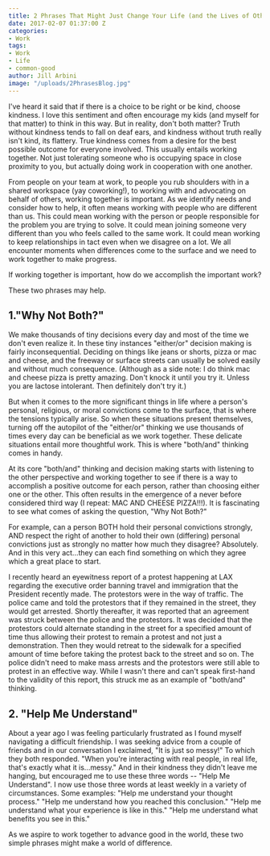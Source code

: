 ```yaml
---
title: 2 Phrases That Might Just Change Your Life (and the Lives of Others)
date: 2017-02-07 01:37:00 Z
categories:
- Work
tags:
- Work
- Life
- common-good
author: Jill Arbini
image: "/uploads/2PhrasesBlog.jpg"
---
```


I've heard it said that if there is a choice to be right or be kind, choose kindness. I love this sentiment and often encourage my kids (and myself for that matter) to think in this way. But in reality, don't both matter? Truth without kindness tends to fall on deaf ears, and kindness without truth really isn't kind, its flattery. True kindness comes from a desire for the best possible outcome for everyone involved. This usually entails working together. Not just tolerating someone who is occupying space in close proximity to you, but actually doing work in cooperation with one another.

From people on your team at work, to people you rub shoulders with in a shared workspace (yay coworking!), to working with and advocating on behalf of others, working together is important. As we identify needs and consider how to help, it often means working with people who are different than us. This could mean working with the person or people responsible for the problem you are trying to solve. It could mean joining someone very different than you who feels called to the same work. It could mean working to keep relationships in tact even when we disagree on a lot. We all encounter moments when differences come to the surface and we need to work together to make progress.

If working together is important, how do we accomplish the important work?

These two phrases may help.
<!-- more -->

## 1."Why Not Both?"

We make thousands of tiny decisions every day and most of the time we don't even realize it. In these tiny instances "either/or" decision making is fairly inconsequential. Deciding on things like jeans or shorts, pizza or mac and cheese, and the freeway or surface streets can usually be solved easily and without much consequence. (Although as a side note: I do think mac and cheese pizza is pretty amazing. Don't knock it until you try it. Unless you are lactose intolerant. Then definitely don't try it.)

But when it comes to the more significant things in life where a person's personal, religious, or moral convictions come to the surface, that is where the tensions typically arise. So when these situations present themselves, turning off the autopilot of the "either/or" thinking we use thousands of times every day can be beneficial as we work together. These delicate situations entail more thoughtful work. This is where "both/and" thinking comes in handy.

At its core "both/and" thinking and decision making starts with listening to the other perspective and working together to see if there is a way to accomplish a positive outcome for each person, rather than choosing either one or the other. This often results in the emergence of a never before considered third way (I repeat: MAC AND CHEESE PIZZA!!!). It is fascinating to see what comes of asking the question, "Why Not Both?"

For example, can a person BOTH hold their personal convictions strongly, AND respect the right of another to hold their own (differing) personal convictions just as strongly no matter how much they disagree? Absolutely. And in this very act...they can each find something on which they agree which a great place to start.

I recently heard an eyewitness report of a protest happening at LAX regarding the executive order banning travel and immigration that the President recently made. The protestors were in the way of traffic. The police came and told the protestors that if they remained in the street, they would get arrested. Shortly thereafter, it was reported that an agreement was struck between the police and the protestors. It was decided that the protestors could alternate standing in the street for a specified amount of time thus allowing their protest to remain a protest and not just a demonstration. Then they would retreat to the sidewalk for a specified amount of time before taking the protest back to the street and so on. The police didn't need to make mass arrests and the protestors were still able to protest in an effective way. While I wasn't there and can't speak first-hand to the validity of this report, this struck me as an example of "both/and" thinking.  

## 2. "Help Me Understand"

About a year ago I was feeling particularly frustrated as I found myself navigating a difficult friendship. I was seeking advice from a couple of friends and in our conversation I exclaimed, "It is just so messy!" To which they both responded. "When you're interacting with real people, in real life, that's exactly what it is...messy."  And in their kindness they didn't leave me hanging, but encouraged me to use these three words -- "Help Me Understand". I now use those three words at least weekly in a variety of circumstances. Some examples: "Help me understand your thought process." "Help me understand how you reached this conclusion." "Help me understand what your experience is like in this." "Help me understand what benefits you see in this."

As we aspire to work together to advance good in the world, these two simple phrases might make a world of difference.
